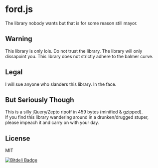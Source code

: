 ford.js
=======
The library nobody wants but that is for some reason still mayor.


Warning
-------
This library is only lols. Do not trust the library. The library will only dissapoint you. This library does not strictly adhere to the balmer curve.


Legal
-----
I will sue anyone who slanders this library. In the face.


But Seriously Though
--------------------
This is a silly jQuery/Zepto ripoff in 459 bytes (minified & gzipped).  
If you find this library wandering around in a drunken/drugged stuper, please impeach it and carry on with your day.


License
-------
MIT


[![Bitdeli Badge](https://d2weczhvl823v0.cloudfront.net/developit/ford.js/trend.png)](https://bitdeli.com/free "Bitdeli Badge")

